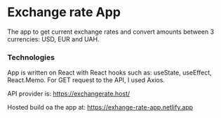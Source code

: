 # Exchange rate App

The app to get current exchange rates and convert amounts between 3 currencies: USD, EUR and UAH.

### Technologies

App is written on React with React hooks such as: useState, useEffect, React.Memo.
For GET request to the API, I used Axios.

API provider is: https://exchangerate.host/

Hosted build oa the app at: https://exhange-rate-app.netlify.app